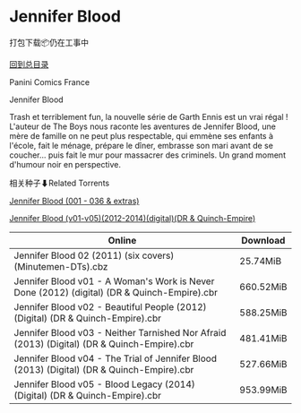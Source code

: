 # Jennifer Blood

打包下载📦仍在工事中

[回到总目录](/Catalogs.md)

Panini Comics France

Jennifer Blood

Trash et terriblement fun, la nouvelle série de Garth Ennis est un vrai régal ! L'auteur de The Boys nous raconte les aventures de Jennifer Blood, une mère de famille on ne peut plus respectable, qui emmène ses enfants à l'école, fait le ménage, prépare le dîner, embrasse son mari avant de se coucher... puis fait le mur pour massacrer des criminels. Un grand moment d'humour noir en perspective.





相关种子⬇Related Torrents

[Jennifer Blood (001 - 036  & extras)](https://github.com/alicewish/markdown/blob/master/torrent/Jennifer-Blood--001---036----extras.md)

[Jennifer Blood (v01-v05)(2012-2014)(digital)(DR & Quinch-Empire)](https://github.com/alicewish/markdown/blob/master/torrent/Jennifer-Blood--v01-v05--2012-2014--digital--DR---Quinch-Empire.md)

Online | Download
--- | ---
Jennifer Blood 02 (2011) (six covers) (Minutemen-DTs).cbz | 25.74MiB
Jennifer Blood v01 - A Woman's Work is Never Done (2012) (digital) (DR & Quinch-Empire).cbr | 660.52MiB
Jennifer Blood v02 - Beautiful People (2012) (Digital) (DR & Quinch-Empire).cbr | 588.25MiB
Jennifer Blood v03 - Neither Tarnished Nor Afraid (2013) (Digital) (DR & Quinch-Empire).cbr | 481.41MiB
Jennifer Blood v04 - The Trial of Jennifer Blood (2013) (Digital) (DR & Quinch-Empire).cbr | 527.66MiB
Jennifer Blood v05 - Blood Legacy (2014) (Digital) (DR & Quinch-Empire).cbr | 953.99MiB